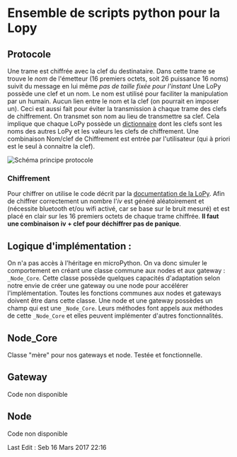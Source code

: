 # Ensemble de scripts python pour la Lopy

## Protocole

Une trame est chiffrée avec la clef du destinataire.
Dans cette trame se trouve le *nom* de l'émetteur (16 premiers octets, soit 26 puissance 16 noms)
suivit du message en lui même *pas de taille fixée pour l'instant*
Une LoPy possède une clef et un nom. Le nom est utilisé pour faciliter la manipulation par
un humain. Aucun lien entre le nom et la clef (on pourrait en imposer un).
Ceci est aussi fait pour éviter la transmission à chaque trame des clefs de chiffrement. On transmet son nom au lieu de transmettre sa clef. 
Cela implique que chaque LoPy possède un [dictionnaire](https://openclassrooms.com/courses/apprenez-a-programmer-en-python/les-dictionnaires-2)
dont les clefs sont les noms des autres LoPy et les valeurs les clefs de chiffrement.
Une combinaison Nom/clef de Chiffrement est entrée par l'utilisateur (qui à priori est le seul à connaitre la clef).

![Schéma principe protocole](https://github.com/SRimbaud/Passerelle_LoPy/blob/master/scripts/Sch%C3%A9ma_trame.jpg)

### Chiffrement

Pour chiffrer on utilise le code décrit par la [documentation de la LoPy](https://docs.pycom.io/pycom_esp32/library/ucrypto.AES.html ).
Afin de chiffrer correctement un nombre l'*iv* est généré aléatoirement et (nécessite bluetooth et/ou wifi activé, car se base sur le bruit mesuré)
et est placé en clair sur les 16 premiers octets de chaque trame chiffrée. **Il faut une combinaison iv + clef pour déchiffrer pas de panique**.


## Logique d'implémentation :

On n'a pas accès à l'héritage en microPython. On va donc simuler le comportement en créant une classe commune
aux nodes et aux gateway : `_Node_Core`. Cette classe possède quelques capacités d'adaptation selon notre envie de
créer une gateway ou une node pour accélérer l'implémentation. Toutes les fonctions communes aux nodes et gateways
doivent être dans cette classe.
Une node et une gateway possèdes un champ qui est une `_Node_Core`. Leurs méthodes font appels aux méthodes de cette
`_Node_Core` et elles peuvent implémenter d'autres fonctionnalités.

## Node\_Core

Classe "mère" pour nos gateways et node. Testée et fonctionnelle.

## Gateway

Code non disponible


## Node

Code non disponible




Last Edit : Seb 16 Mars 2017 22:16
